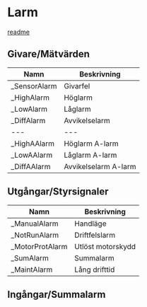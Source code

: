 # Larm

[readme](README.md)

## Givare/Mätvärden
| Namn | Beskrivning |
| --- | --- |
| _SensorAlarm | Givarfel |
| _HighAlarm | Höglarm |
| _LowAlarm | Låglarm |
| _DiffAlarm | Avvikelselarm |
| --- | --- |
| _HighAAlarm | Höglarm A-larm |
| _LowAAlarm | Låglarm A-larm |
| _DiffAAlarm | Avvikelselarm A-larm|

## Utgångar/Styrsignaler
| Namn | Beskrivning |
| --- | --- |
| _ManualAlarm | Handläge |
| _NotRunAlarm | Driftfelslarm |
| _MotorProtAlarm | Utlöst motorskydd |
| _SumAlarm | Summalarm |
| _MaintAlarm | Lång drifttid |

## Ingångar/Summalarm
